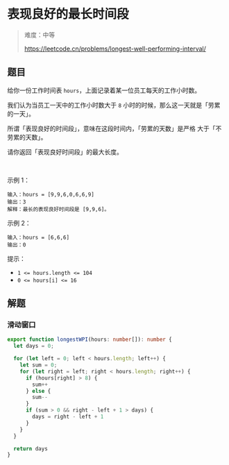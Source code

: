 # 表现良好的最长时间段

> 难度：中等
>
> https://leetcode.cn/problems/longest-well-performing-interval/

## 题目

给你一份工作时间表 `hours`，上面记录着某一位员工每天的工作小时数。

我们认为当员工一天中的工作小时数大于 `8` 小时的时候，那么这一天就是「劳累的一天」。

所谓「表现良好的时间段」，意味在这段时间内，「劳累的天数」是严格 大于「不劳累的天数」。

请你返回「表现良好时间段」的最大长度。

 

示例 1：
```
输入：hours = [9,9,6,0,6,6,9]
输出：3
解释：最长的表现良好时间段是 [9,9,6]。
```

示例 2：
```
输入：hours = [6,6,6]
输出：0
```

提示：

- `1 <= hours.length <= 104`
- `0 <= hours[i] <= 16`


## 解题

### 滑动窗口
```typescript
export function longestWPI(hours: number[]): number {
  let days = 0;

  for (let left = 0; left < hours.length; left++) {
    let sum = 0;
    for (let right = left; right < hours.length; right++) {
      if (hours[right] > 8) {
        sum++
      } else {
        sum--
      }
      if (sum > 0 && right - left + 1 > days) {
        days = right - left + 1
      }
    }
  }

  return days
}
```